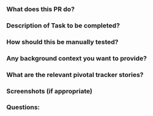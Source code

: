 ### What does this PR do?


### Description of Task to be completed?


### How should this be manually tested?


### Any background context you want to provide?


### What are the relevant pivotal tracker stories?


### Screenshots (if appropriate)


### Questions:

